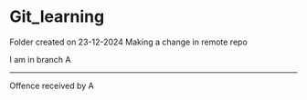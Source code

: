 # Git_learning
 Folder created on 23-12-2024
 Making a change in remote repo
 
 I am in branch A
 
**********
Offence received by A